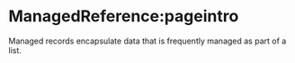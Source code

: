 # ManagedReference:pageintro
Managed records encapsulate data that is frequently managed as part of a list.